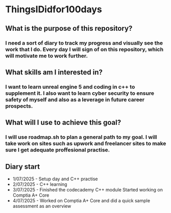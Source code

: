 # ThingsIDidfor100days


## What is the purpose of this repository?
### I need a sort of diary to track my progress and visually see the work that I do. Every day I will sign of on this repository, which will motivate me to work further.

## What skills am I interested in?
### I want to learn unreal engine 5 and coding in c++ to supplement it. I also want to learn cyber security to ensure safety of myself and also as a leverage in future career prospects.

## What will I use to achieve this goal?
### I will use roadmap.sh to plan a general path to my goal. I will take work on sites such as upwork and freelancer sites to make sure I get adequate proffesional practise.

## Diary start
* 1/07/2025 - Setup day and C++ practise
* 2/07/2025 - C++ learning
* 3/07/2025 - Finished the codecademy C++ module Started working on Comptia A+ Core
* 4/07/2025 - Worked on Comptia A+ Core and did a quick sample assessment as an overview
